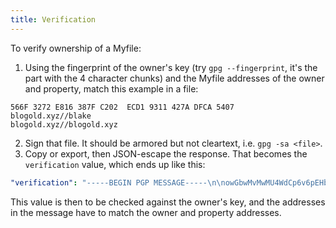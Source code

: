 ```yaml
---
title: Verification
---
```

To verify ownership of a Myfile:

1. Using the fingerprint of the owner's key (try `gpg --fingerprint`, it's the part with the 4 character chunks) and the Myfile addresses of the owner and property, match this example in a file:
```
566F 3272 E816 387F C202  ECD1 9311 427A DFCA 5407
blogold.xyz//blake
blogold.xyz//blogold.xyz
```
2. Sign that file. It should be armored but not cleartext, i.e. `gpg -sa <file>`.
3. Copy or export, then JSON-escape the response. That becomes the `verification` value, which ends up like this:
```yaml
"verification": "-----BEGIN PGP MESSAGE-----\n\nowGbwMvMwMU4WdCp6v6pEHbGNWlJjGVxXn8vmZqZuSkYG5kbKbhaGJopGFuYuyk4\nGxkYKSi4OrsYKlgaGxoqmBiZOyq4uDk7KpiaGJhzJeXkp+fnpOhVVFbp6yflJGan\nogvBOVydjJtZGBi5GGTFFFnC8o2KXohZ1B9ienMR5hBWJpAjGLg4BWAimZ+5/yc2\nm0qcN85QY81pdTE8dnPFdM1c1ZvTns6Mcig8+iq7qpol2d20lLH1Za77roadBU0X\nl9R+lblrlsHW9NBwzkv1gJ1FLj3rVwv/i5cKtmrmun04Mj3H+pOnVBjbxuqcZCkt\nPpHJwhPvcM04u1L+T7vhBMYHrL2FzPxxni+PtyXwsnoxX/5k3rbpcdJZtftiXjzn\nj0iKLZB6vG/GmlgzgSORdqE/qjMu6D2VDja6plR9fnP15uurGY97zpjClVQ9/cAV\nwfVdj+ZK+E5Zv/vaodCcR05PK1sCYzxSLpReWZ/lkuN/XTD+ptETYbl3gddUfj7a\nu9PsMMeLR79jc5RPXe5fIfS/J7U+I/DkxVe1/+O+CZYdz7JsbdJUXPt9WZSS7bst\nK8+dvuzb1/fhw/Mj4hnuUaJqP57fjF12XIVdWujFIcEj6xqWCjzcH3M/vNjt7vHj\nqoWmsdPkTiupFbBtYZ/zm1OpPP7mhKmtdbwHYn4H3Srdtfrku1Krx/99X6+OiXeI\n9bI++m/BGl1Dz2cSkdevGuUIAwA=\n=pj2g\n-----END PGP MESSAGE-----"
```
This value is then to be checked against the owner's key, and the addresses in the message have to match the owner and property addresses.